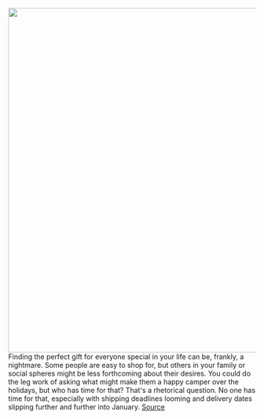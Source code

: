 <img src='https://cdn.vox-cdn.com/thumbor/vunB-iMzbsGd5tfrFntJfdB1vnU=/0x0:2500x1667/1200x675/filters:focal(1050x634:1450x1034)/cdn.vox-cdn.com/uploads/chorus_image/image/70111594/VRG_Illo_4859_GG_Main_lede.0.jpg' width='700px' /><br/>
Finding the perfect gift for everyone special in your life can be, frankly, a nightmare. Some people are easy to shop for, but others in your family or social spheres might be less forthcoming about their desires. You could do the leg work of asking what might make them a happy camper over the holidays, but who has time for that? That's a rhetorical question. No one has time for that, especially with shipping deadlines looming and delivery dates slipping further and further into January.
<a href='https://www.theverge.com/22759813/holiday-gift-guide-best-tech-gadget-unique-ideas'> Source <a/>